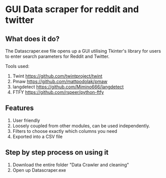 # GUI Data scraper for reddit and twitter

## What does it do?

The Datascraper.exe file opens up a GUI utilising Tkinter's library for users to enter search parameters for Reddit and Twitter.

Tools used:
1) Twint      https://github.com/twintproject/twint
2) Pmaw       https://github.com/mattpodolak/pmaw
3) langdetect https://github.com/Mimino666/langdetect
4) FTFY       https://github.com/rspeer/python-ftfy

## Features
1) User friendly
2) Loosely coupled from other modules, can be used independently.
3) Filters to choose exactly which columns you need
4) Exported into a CSV file


## Step by step process on using it

1) Download the entire folder "Data Crawler and cleaning"
2) Open up Datascraper.exe
